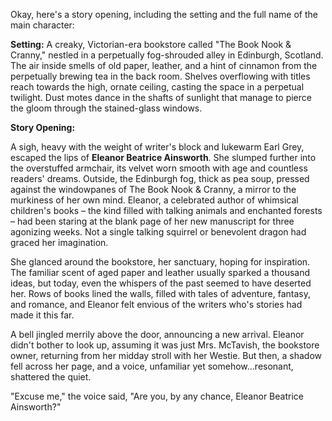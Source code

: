 Okay, here's a story opening, including the setting and the full name of the main character:

**Setting:** A creaky, Victorian-era bookstore called "The Book Nook & Cranny," nestled in a perpetually fog-shrouded alley in Edinburgh, Scotland. The air inside smells of old paper, leather, and a hint of cinnamon from the perpetually brewing tea in the back room. Shelves overflowing with titles reach towards the high, ornate ceiling, casting the space in a perpetual twilight. Dust motes dance in the shafts of sunlight that manage to pierce the gloom through the stained-glass windows.

**Story Opening:**

A sigh, heavy with the weight of writer's block and lukewarm Earl Grey, escaped the lips of **Eleanor Beatrice Ainsworth**. She slumped further into the overstuffed armchair, its velvet worn smooth with age and countless readers' dreams. Outside, the Edinburgh fog, thick as pea soup, pressed against the windowpanes of The Book Nook & Cranny, a mirror to the murkiness of her own mind. Eleanor, a celebrated author of whimsical children's books – the kind filled with talking animals and enchanted forests – had been staring at the blank page of her new manuscript for three agonizing weeks. Not a single talking squirrel or benevolent dragon had graced her imagination.

She glanced around the bookstore, her sanctuary, hoping for inspiration. The familiar scent of aged paper and leather usually sparked a thousand ideas, but today, even the whispers of the past seemed to have deserted her. Rows of books lined the walls, filled with tales of adventure, fantasy, and romance, and Eleanor felt envious of the writers who's stories had made it this far.

A bell jingled merrily above the door, announcing a new arrival. Eleanor didn't bother to look up, assuming it was just Mrs. McTavish, the bookstore owner, returning from her midday stroll with her Westie. But then, a shadow fell across her page, and a voice, unfamiliar yet somehow…resonant, shattered the quiet.

"Excuse me," the voice said, "Are you, by any chance, Eleanor Beatrice Ainsworth?"
